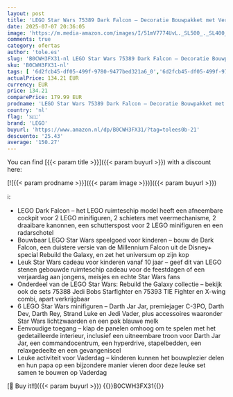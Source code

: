 ```yaml
---
layout: post
title: 'LEGO Star Wars 75389 Dark Falcon – Decoratie Bouwpakket met Verende Schieters  Kanonnen en 6 Minifiguren  waaronder C-3PO – Vaderdagcadeau voor Fans en Geschenk voor Kinderen vanaf 10 Jaar'
date: 2025-07-07 20:36:05
image: 'https://m.media-amazon.com/images/I/51mV7774UvL._SL500_._SL400_.jpg'
comments: true
category: ofertas
author: 'tole.es'
slug: 'B0CWH3FX31-nl LEGO Star Wars 75389 Dark Falcon – Decoratie Bouwpakket...'
sku: 'B0CWH3FX31-nl'
tags: [ '6d2fcb45-df05-499f-9780-9477bed321a6_0','6d2fcb45-df05-499f-9780-9477bed321a6_5201','6d2fcb45-df05-499f-9780-9477bed321a6_5301','8','Arborist Merchandising Root','Bouw- & constructiespeelgoed','LEGO','Self Service','Special Features Stores','Speelgoed & spellen','Speelgoedbouwsets','lego','🇳🇱', ]
actualPrice: 134.21 EUR
currency: EUR
price: 134.21
comparePrice: 179.99 EUR
prodname: 'LEGO Star Wars 75389 Dark Falcon – Decoratie Bouwpakket met Verende Schieters  Kanonnen en 6 Minifiguren  waaronder C-3PO – Vaderdagcadeau voor Fans en Geschenk voor Kinderen vanaf 10 Jaar'
country: 'nl'
flag: '🇳🇱'
brand: 'LEGO'
buyurl: 'https://www.amazon.nl/dp/B0CWH3FX31/?tag=tolees0b-21'
descuento: '25.43'
average: '150.27'
---
```


You can find [{{< param title >}}]({{< param buyurl >}}) with a discount here:

[![{{< param prodname >}}]({{< param image >}})]({{< param buyurl >}})

ℹ️:

- LEGO Dark Falcon – het LEGO ruimteschip model heeft een afneembare cockpit voor 2 LEGO minifiguren, 2 schieters met veermechanisme, 2 draaibare kanonnen, een schutterspost voor 2 LEGO minifiguren en een radarschotel
- Bouwbaar LEGO Star Wars speelgoed voor kinderen – bouw de Dark Falcon, een duistere versie van de Millennium Falcon uit de Disney+ special Rebuild the Galaxy, en zet het universum op zijn kop
- Leuk Star Wars cadeau voor kinderen vanaf 10 jaar – geef dit van LEGO stenen gebouwde ruimteschip cadeau voor de feestdagen of een verjaardag aan jongens, meisjes en echte Star Wars fans
- Onderdeel van de LEGO Star Wars: Rebuild the Galaxy collectie – bekijk ook de sets 75388 Jedi Bobs Starfighter en 75393 TIE Fighter en X-wing combi, apart verkrijgbaar
- 6 LEGO Star Wars minifiguren – Darth Jar Jar, premiejager C-3PO, Darth Dev, Darth Rey, Strand Luke en Jedi Vader, plus accessoires waaronder Star Wars lichtzwaarden en een pak blauwe melk
- Eenvoudige toegang – klap de panelen omhoog om te spelen met het gedetailleerde interieur, inclusief een uitneembare troon voor Darth Jar Jar, een commandocentrum, een hyperdrive, stapelbedden, een relaxgedeelte en een gevangeniscel
- Leuke activiteit voor Vaderdag – kinderen kunnen het bouwplezier delen en hun papa op een bijzondere manier vieren door deze leuke set samen te bouwen op Vaderdag

[🛒 Buy it!!]({{< param buyurl >}})
{{<world>}}B0CWH3FX31{{</world>}}
